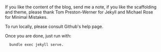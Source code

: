If you like the content of the blog, send me a note, if you like the scaffolding and theme, please thank Tom Preston-Werner for Jekyll and Michael Rose for Minimal Mistakes.

To run locally, please consult Github's help page.

Once you are done, just run with:

```
  bundle exec jekyll serve.
```

